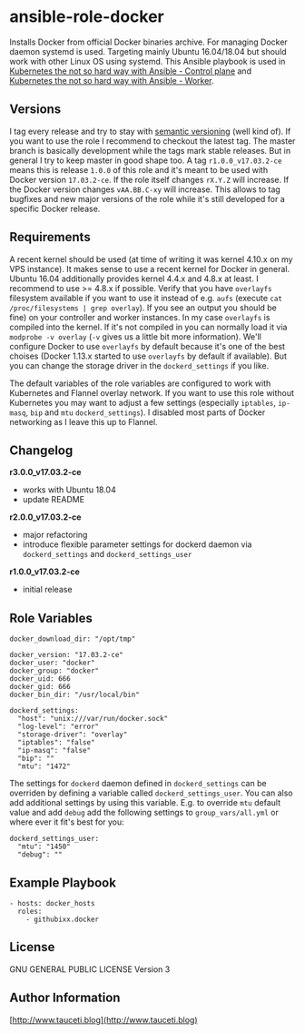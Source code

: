 ansible-role-docker
===================

Installs Docker from official Docker binaries archive. For managing Docker daemon systemd is used. Targeting mainly Ubuntu 16.04/18.04 but should work with other Linux OS using systemd. This Ansible playbook is used in [Kubernetes the not so hard way with Ansible - Control plane](https://www.tauceti.blog/post/kubernetes-the-not-so-hard-way-with-ansible-control-plane/) and [Kubernetes the not so hard way with Ansible - Worker](https://www.tauceti.blog/post/kubernetes-the-not-so-hard-way-with-ansible-worker/).

Versions
--------

I tag every release and try to stay with [semantic versioning](http://semver.org) (well kind of). If you want to use the role I recommend to checkout the latest tag. The master branch is basically development while the tags mark stable releases. But in general I try to keep master in good shape too. A tag `r1.0.0_v17.03.2-ce` means this is release `1.0.0` of this role and it's meant to be used with Docker version `17.03.2-ce`. If the role itself changes `rX.Y.Z` will increase. If the Docker version changes `vAA.BB.C-xy` will increase. This allows to tag bugfixes and new major versions of the role while it's still developed for a specific Docker release.

Requirements
------------

A recent kernel should be used (at time of writing it was kernel 4.10.x on my VPS instance). It makes sense to use a recent kernel for Docker in general. Ubuntu 16.04 additionally provides kernel 4.4.x and 4.8.x at least. I recommend to use >= 4.8.x if possible. Verify that you have `overlayfs` filesystem available if you want to use it instead of e.g. `aufs` (execute `cat /proc/filesystems | grep overlay`). If you see an output you should be fine) on your controller and worker instances. In my case `overlayfs` is compiled into the kernel. If it's not compiled in you can normally load it via `modprobe -v overlay` (`-v` gives us a little bit more information). We'll configure Docker to use `overlayfs` by default because it's one of the best choises (Docker 1.13.x started to use `overlayfs` by default if available). But you can change the storage driver in the `dockerd_settings` if you like.

The default variables of the role variables are configured to work with Kubernetes and Flannel overlay network. If you want to use this role without Kubernetes you may want to adjust a few settings (especially `iptables`, `ip-masq`, `bip` and `mtu` `dockerd_settings`). I disabled most parts of Docker networking as I leave this up to Flannel.

Changelog
---------

**r3.0.0_v17.03.2-ce**

- works with Ubuntu 18.04
- update README

**r2.0.0_v17.03.2-ce**

- major refactoring
- introduce flexible parameter settings for dockerd daemon via `dockerd_settings` and `dockerd_settings_user`

**r1.0.0_v17.03.2-ce**

- initial release

Role Variables
--------------

```
docker_download_dir: "/opt/tmp"

docker_version: "17.03.2-ce"
docker_user: "docker"
docker_group: "docker"
docker_uid: 666
docker_gid: 666
docker_bin_dir: "/usr/local/bin"

dockerd_settings:
  "host": "unix:///var/run/docker.sock"
  "log-level": "error"
  "storage-driver": "overlay"
  "iptables": "false"
  "ip-masq": "false"
  "bip": ""
  "mtu": "1472"
```

The settings for `dockerd` daemon defined in `dockerd_settings` can be overriden by defining a variable called `dockerd_settings_user`. You can also add additional settings by using this variable. E.g. to override `mtu` default value and add `debug` add the following settings to `group_vars/all.yml` or where ever it fit's best for you:

```
dockerd_settings_user:
  "mtu": "1450"
  "debug": ""
```

Example Playbook
----------------

```
- hosts: docker_hosts
  roles:
    - githubixx.docker
```

License
-------

GNU GENERAL PUBLIC LICENSE Version 3

Author Information
------------------

[http://www.tauceti.blog](http://www.tauceti.blog)
